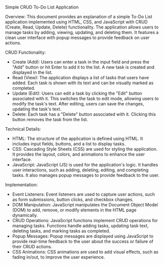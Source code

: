 Simple CRUD To-Do List Application

Overview:
This document provides an explanation of a simple To-Do List application implemented using HTML, CSS, and JavaScript with CRUD (Create, Read, Update, Delete) functionality. The application allows users to manage tasks by adding, viewing, updating, and deleting them. It features a clean user interface with popup messages to provide feedback on user actions.

CRUD Functionality:
- Create (Add): Users can enter a task in the input field and press the "Add" button or hit Enter to add it to the list. A new task is created and displayed in the list.
- Read (View): The application displays a list of tasks that users have added. Each task is shown with its text and can be visually marked as completed.
- Update (Edit): Users can edit a task by clicking the "Edit" button associated with it. This switches the task to edit mode, allowing users to modify the task's text. After editing, users can save the changes, updating the task's text.
- Delete: Each task has a "Delete" button associated with it. Clicking this button removes the task from the list.

Technical Details:
- HTML: The structure of the application is defined using HTML. It includes input fields, buttons, and a list to display tasks.
- CSS: Cascading Style Sheets (CSS) are used for styling the application. It provides the layout, colors, and animations to enhance the user interface.
- JavaScript: JavaScript (JS) is used for the application's logic. It handles user interactions, such as adding, deleting, editing, and completing tasks. It also manages popup messages to provide feedback to the user.

Implementation:
- Event Listeners: Event listeners are used to capture user actions, such as form submissions, button clicks, and checkbox changes.
- DOM Manipulation: JavaScript manipulates the Document Object Model (DOM) to add, remove, or modify elements in the HTML page dynamically.
- CRUD Operations: JavaScript functions implement CRUD operations for managing tasks. Functions handle adding tasks, updating task text, deleting tasks, and marking tasks as completed.
- Popup Messages: Popup messages are displayed using JavaScript to provide real-time feedback to the user about the success or failure of their CRUD actions.
- CSS Animations: CSS animations are used to add visual effects, such as fading in/out, to improve the user experience.


